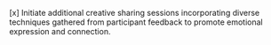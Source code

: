[x] Initiate additional creative sharing sessions incorporating diverse techniques gathered from participant feedback to promote emotional expression and connection.